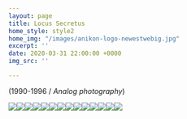 ```yaml
---
layout: page
title: Locus Secretus
home_style: style2
home_img: "/images/anikon-logo-newestwebig.jpg"
excerpt: ''
date: 2020-03-31 22:00:00 +0000
img_src: ''

---
```

(1990-1996 / _Analog photography_)

![](/images/01.the-creative.jpg)![](/images/02.-Τhe_receptive.jpg)![](/images/06.conflict.jpg)![](/images/08.holding_together.jpg)![](/images/10.treading.jpg)![](/images/11.peace.jpg)![](/images/13.concord.jpg)![](/images/16.enthusiasm.jpg)![](/images/17.following.jpg)![](/images/19.approach.jpg)![](/images/20.contemplation.jpg)![](/images/21.biting_trough.jpg)![](/images/22.grace.jpg)![](/images/25.innocence.jpg)